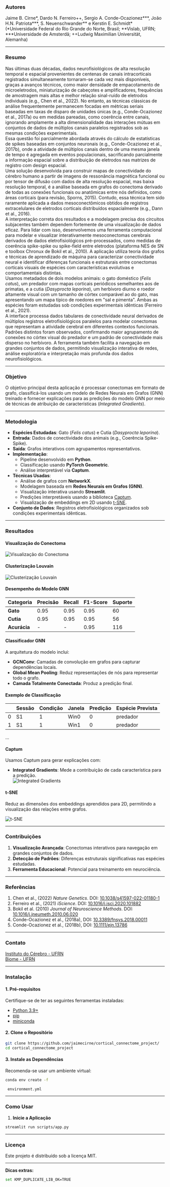### **Autores**  
Jaime B. Cirne*, Dardo N. Ferreiro++, Sergio A. Conde-Ocazionez***, João H.N. Patriota***, S. Neuenschwander** e Kerstin E. Schmidt*  
(*Universidade Federal do Rio Grande do Norte, Brasil; **Vislab, UFRN; ***Universidade de Amsterdã; ++Ludwig Maximilian Universität, Alemanha)  

---

### **Resumo**  

Nas últimas duas décadas, dados neurofisiológicos de alta resolução temporal e espacial provenientes de centenas de canais intracorticais registrados simultaneamente tornaram-se cada vez mais disponíveis, graças a avanços técnicos, como maior densidade de empacotamento de microeletrodos, miniaturização de cabeçotes e amplificadores, frequências de amostragem mais altas e melhor relação sinal-ruído de eletrodos individuais (e.g., Chen et al., 2022). No entanto, as técnicas clássicas de análise frequentemente permanecem focadas em métricas seriais baseadas em taxas de disparo de unidades únicas (e.g., Conde-Ocazionez et al., 2017a) ou em medidas pareadas, como coerência entre canais, ignorando amplamente a alta dimensionalidade das interações mútuas em conjuntos de dados de múltiplos canais paralelos registrados sob as mesmas condições experimentais.  
Essa questão foi parcialmente abordada através do cálculo de estatísticas de spikes baseadas em conjuntos neuronais (e.g., Conde-Ocazionez et al., 2017b), onde a atividade de múltiplos canais dentro de uma mesma janela de tempo é agregada em eventos populacionais, sacrificando parcialmente a informação espacial sobre a distribuição de eletrodos nas matrizes de registro com design espacial.  
Uma solução desenvolvida para construir mapas de conectividade do cérebro humano a partir de imagens de ressonância magnética funcional ou por tensor de difusão com dados de alta resolução espacial, mas baixa resolução temporal, é a análise baseada em grafos do conectoma derivado de todas as conexões funcionais ou anatômicas entre nós definidos, como áreas corticais (para revisão, Sporns, 2015). Contudo, essa técnica tem sido raramente aplicada a dados mesoconectômicos obtidos de registros extracelulares de eletrodos corticais distribuídos espacialmente (e.g., Dann et al., 2016).  
A interpretação correta dos resultados e a modelagem precisa dos circuitos subjacentes também dependem fortemente de uma visualização de dados eficaz. Para lidar com isso, desenvolvemos uma ferramenta computacional para modelar e visualizar interativamente mesoconectomas cerebrais derivados de dados eletrofisiológicos pré-processados, como medidas de coerência spike-spike ou spike-field entre eletrodos (plataforma NES de SN e toolbox Chronux de Bokil et al., 2010). A aplicação utiliza teoria dos grafos e técnicas de aprendizado de máquina para caracterizar conectividade neural e identificar diferenças funcionais e estruturais entre conectomas corticais visuais de espécies com características evolutivas e comportamentais distintas.  
Usamos metadados de dois modelos animais: o gato doméstico (*Felis catus*), um predador com mapas corticais periódicos semelhantes aos de primatas, e a cutia (*Dasyprocta leporina*), um herbívoro diurno e roedor altamente visual com um tamanho de córtex comparável ao do gato, mas apresentando um mapa típico de roedores em "sal e pimenta". Ambas as espécies foram estudadas sob condições experimentais idênticas (Ferreiro et al., 2021).  
A interface processa dados tabulares de conectividade neural derivados de múltiplos registros eletrofisiológicos paralelos para modelar conectomas que representam a atividade cerebral em diferentes contextos funcionais. Padrões distintos foram observados, confirmando maior agrupamento de conexões no córtex visual do predador e um padrão de conectividade mais disperso no herbívoro. A ferramenta também facilita a navegação em grandes conjuntos de dados, permitindo visualização interativa de redes, análise exploratória e interpretação mais profunda dos dados neurofisiológicos.  

---

### **Objetivo**  
O objetivo principal desta aplicação é processar conectomas em formato de grafo, classificá-los usando um modelo de Redes Neurais em Grafos (GNN) treinado e fornecer explicações para as predições do modelo GNN por meio de técnicas de atribuição de características (*Integrated Gradients*).  

---

### **Metodologia**  
- **Espécies Estudadas**: Gato (*Felis catus*) e Cutia (*Dasyprocta leporina*).  
- **Entrada**: Dados de conectividade dos animais (e.g., Coerência Spike-Spike).  
- **Saída**: Grafos interativos com agrupamentos representativos.  
- **Implementação**:  
  - Pipeline desenvolvido em **Python**.  
  - Classificação usando **PyTorch Geometric**.  
  - Análise interpretável via **Captum**.  
- **Técnicas Usadas**:  
  - Análise de grafos com **NetworkX**.  
  - Modelagem baseada em **Redes Neurais em Grafos (GNN)**.  
  - Visualização interativa usando **Streamlit**.  
  - Predições interpretáveis usando a biblioteca [Captum](https://captum.ai/).  
  - Visualização de embeddings em 2D usando [t-SNE](https://scikit-learn.org/stable/modules/generated/sklearn.manifold.TSNE.html).  
- **Conjunto de Dados**: Registros eletrofisiológicos organizados sob condições experimentais idênticas.  

---

### **Resultados**  
#### Visualização do Conectoma  
![Visualização do Conectoma](https://github.com/jaimecirne/cortical_connectome_project/blob/main/img/conectoma_visual.png?raw=true)  

#### Clusterização Louvain  
![Clusterização Louvain](https://github.com/jaimecirne/cortical_connectome_project/blob/main/img/clusters.png?raw=true)  

#### Desempenho do Modelo GNN  

| Categoria  | Precisão | Recall | F1-Score | Suporte |  
|------------|----------|--------|----------|---------|  
| **Gato**   | 0.95     | 0.95   | 0.95     | 60      |  
| **Cutia**  | 0.95     | 0.95   | 0.95     | 56      |  
| **Acurácia** | -        | -      | 0.95     | 116     |  

#### Classificador GNN  
A arquitetura do modelo inclui:  
- **GCNConv**: Camadas de convolução em grafos para capturar dependências locais.  
- **Global Mean Pooling**: Reduz representações de nós para representar todo o grafo.  
- **Camada Totalmente Conectada**: Produz a predição final.  

#### Exemplo de Classificação  
| | Sessão | Condição | Janela | Predição | Espécie Prevista |  
|---|--------|----------|--------|----------|-----------------|  
| 0 | S1     | 1        | Win0   | 0        | predador        |  
| 1 | S1     | 1        | Win1   | 0        | predador        |  

...  

#### Captum  
Usamos Captum para gerar explicações com:  
- **Integrated Gradients**: Mede a contribuição de cada característica para a predição.  
 ![Integrated Gradients](https://github.com/jaimecirne/cortical_connectome_project/blob/main/img/Prediction1_ig.png?raw=true)

#### t-SNE  
Reduz as dimensões dos embeddings aprendidos para 2D, permitindo a visualização das relações entre grafos.

![t-SNE](https://github.com/jaimecirne/cortical_connectome_project/blob/main/img/t-SNE_small.png?raw=true)

---

### **Contribuições**  
1. **Visualização Avançada**: Conectomas interativos para navegação em grandes conjuntos de dados.  
2. **Detecção de Padrões**: Diferenças estruturais significativas nas espécies estudadas.  
3. **Ferramenta Educacional**: Potencial para treinamento em neurociência.  

---

### **Referências**  
1. Chen et al., (2022) *Nature Genetics*. DOI: [10.1038/s41597-022-01180-1](https://doi.org/10.1038/s41597-022-01180-1)
2. Ferreiro et al., (2021) *iScience*. DOI: [10.1016/j.isci.2020.101882](https://doi.org/10.1016/j.isci.2020.101882)
3. Bokil et al. (2010) *Journal of Neuroscience Methods*. DOI: [10.1016/j.jneumeth.2010.06.020](https://doi.org/10.1016/j.jneumeth.2010.06.020)
4. Conde-Ocazionez et al., (2018a),  DOI: [10.3389/fnsys.2018.00011](https://doi.org/10.3389/fnsys.2018.00011)
5. Conde-Ocazionez et al., (2018b),  DOI: [10.1111/ejn.13786](https://doi.org/10.1111/ejn.13786)
---  

### **Contato**  
[Instituto do Cérebro - UFRN](https://www.neuro.ufrn.br)  
[Biome - UFRN](https://bioinfo.imd.ufrn.br/)  

---

### **Instalação**  

#### **1. Pré-requisitos**  
Certifique-se de ter as seguintes ferramentas instaladas:  
- [Python 3.9+](https://www.python.org/)  
- [pip](https://pip.pypa.io/en/stable/)  
- [miniconda](https://docs.anaconda.com/miniconda/install/)  

#### **2. Clone o Repositório**  
```bash  
git clone https://github.com/jaimecirne/cortical_connectome_project/  
cd cortical_connectome_project  
```  

#### **3. Instale as Dependências**  
Recomenda-se usar um ambiente virtual:  
```bash  
conda env create -f

 environment.yml  
```  

---

### **Como Usar**  
1. **Inicie a Aplicação**  
```bash  
streamlit run scripts/app.py  
```  

---

### **Licença**  
Este projeto é distribuído sob a licença MIT.  

---  

**Dicas extras:**  
```bash  
set KMP_DUPLICATE_LIB_OK=TRUE  
```